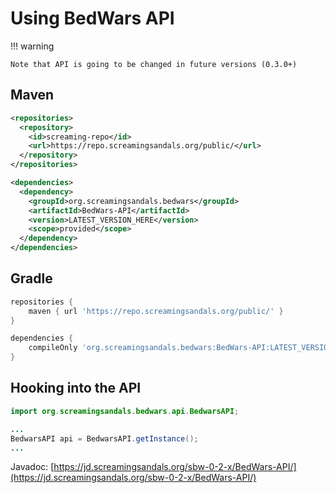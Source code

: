 # Using BedWars API

!!! warning

    Note that API is going to be changed in future versions (0.3.0+)

## Maven
```xml
<repositories>
  <repository>
    <id>screaming-repo</id>
    <url>https://repo.screamingsandals.org/public/</url>
  </repository>
</repositories>

<dependencies>
  <dependency>
    <groupId>org.screamingsandals.bedwars</groupId>
    <artifactId>BedWars-API</artifactId>
    <version>LATEST_VERSION_HERE</version>
    <scope>provided</scope>
  </dependency>
</dependencies>
```

## Gradle
```groovy
repositories {
    maven { url 'https://repo.screamingsandals.org/public/' }
}

dependencies {
    compileOnly 'org.screamingsandals.bedwars:BedWars-API:LATEST_VERSION_HERE'
}
```

## Hooking into the API
```java
import org.screamingsandals.bedwars.api.BedwarsAPI;

...
BedwarsAPI api = BedwarsAPI.getInstance();
...

```

Javadoc: [https://jd.screamingsandals.org/sbw-0-2-x/BedWars-API/](https://jd.screamingsandals.org/sbw-0-2-x/BedWars-API/)